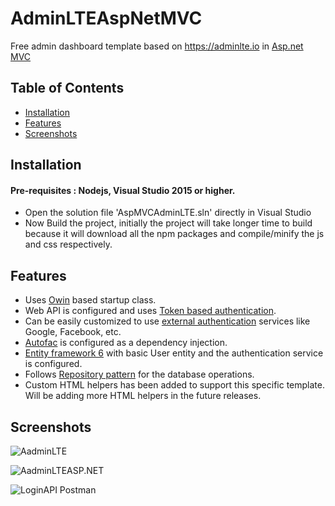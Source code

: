 
# AdminLTEAspNetMVC
Free admin dashboard template based on https://adminlte.io in [Asp.net MVC](https://dotnet.microsoft.com/apps/aspnet/mvc)

## Table of Contents
- [Installation](#installation)
- [Features](#features)
- [Screenshots](#Screenshots)



## Installation
#### Pre-requisites : Nodejs, Visual Studio 2015 or higher.
- Open the solution file 'AspMVCAdminLTE.sln' directly in Visual Studio
- Now Build the project, initially the project will take longer time to build because it will download all the npm packages and compile/minify the js and css respectively.



## Features
- Uses [Owin](https://docs.microsoft.com/en-us/aspnet/aspnet/overview/owin-and-katana/owin-startup-class-detection) based startup class.
- Web API is configured and uses [Token based authentication](https://www.c-sharpcorner.com/UploadFile/ff2f08/token-based-authentication-using-Asp-Net-web-api-owin-and-i/).
- Can be easily customized to use [external authentication](https://docs.microsoft.com/en-us/aspnet/web-api/overview/security/external-authentication-services) services like Google, Facebook, etc.
- [Autofac](https://autofaccn.readthedocs.io/en/latest/getting-started/)  is configured as a dependency injection.
-  [Entity framework 6](https://docs.microsoft.com/en-us/ef/ef6/) with basic User entity and the authentication service is configured.
- Follows [Repository pattern](https://deviq.com/repository-pattern/) for the database operations.
- Custom HTML helpers has been added to support this specific template. Will be adding more HTML helpers in the future releases.


## Screenshots
![AadminLTE](https://i.imgur.com/mHSXd4P.png)

![AadminLTEASP.NET](https://i.imgur.com/50ZTcKk.gif)

![LoginAPI Postman](https://i.imgur.com/uREBifI.png)

